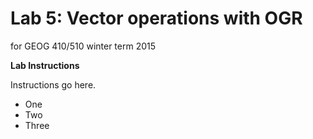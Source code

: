 Lab 5: Vector operations with OGR
=================================
for GEOG 410/510 winter term 2015


**Lab Instructions**

Instructions go here.

- One
- Two
- Three
